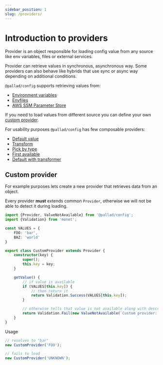 ```yaml
---
sidebar_position: 1 
slug: /providers/
---
```


# Introduction to providers

Provider is an object responsible for loading config value from any source like env variables, files or external
services.

Provider can retrieve values in synchronous, asynchronous way. 
Some providers can also behave like hybrids that use sync or async way depending on additional conditions.

`@pallad/config` supports retrieving values from:

- [Environment variables](./environment-variables)
- [Envfiles](./envfile)
- [AWS SSM Parameter Store](./ssm)

If you need to load values from different source you can define your own [custom provider](#custom-provider).

For usability purposes `@pallad/config` has few composable providers:

* [Default value](./composition#default)
* [Transform](./composition#transform)
* [Pick by type](./pick-by-type)
* [First available](./composition#first-available)
* [Default with transformer](./composition#default-with-transformer)

## Custom provider

For example purposes lets create a new provider that retrieves data from an object.

Every provider **must** extends common `Provider`, otherwise we will not be able to detect it during loading.

```ts
import {Provider, ValueNotAvailable} from '@pallad/config';
import {Validation} from 'monet';

const VALUES = {
    FOO: 'bar',
    BAZ: 'world'
}

export class CustomProvider extends Provider {
    constructor(key) {
        super();
        this.key = key;
    }

    getValue() {
        // if value is available
        if (VALUES[this.key]) {
            // then return it
            return Validation.Success(VALUES[this.key]);
        }

        // otherwise tells that value is not available along with description
        return Validation.Fail(new ValueNotAvailable(`Custom provider: ${this.key}`));
    }
}
```

Usage
```ts
// resolves to "bar"
new CustomProvider('FOO');

// fails to load
new CustomProvider('UNKNOWN');
```
